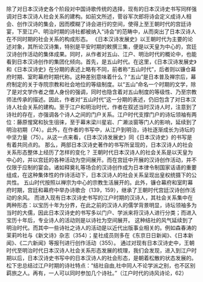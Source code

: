 除了对日本汉诗史各个阶段对中国诗歌传统的选择，现有的日本汉诗史书写同样强调对日本汉诗人社会关系的建构。如前文所述，菅谷军次郎将诗会定义成诗人相会、创作汉诗的集会，因而模糊了诗会进行的空间，使得上至王朝时代的宫廷诗宴，下至江户、明治时期的诗社都被纳入“诗会”的范畴中，从而突出了日本汉诗人在不同时期的社会关系的构成形态。
《日本汉诗发展史》以王朝时代为主要的论述对象，其所论汉诗集，特别是平安时期的敕撰三集，便是以天皇为中心的，宫廷汉诗创作活动的集体成果。同时，从作者对五山、江户、明治时代的概论中，也能看到日本汉诗创作的集团化倾向。首先，是五山时代。在这里，《日本汉诗发展史》和《日本汉诗史》在分期的表述上略有不同，前者称“五山时代”，后者则以镰仓幕府时期、室町幕府时期代称。这种差别意味着什么？“五山”是日本普及禅宗后，幕府制定的关于寺院宗教和社会地位的等级制度。以“五山”命名一个时期的文学，除了是对文学作者之僧人身份的强调，同时也隐含着对五山制度的等级性、乃至宗教师法传承的描述。因此，作者对“五山时代”这一分期的表述，仍旧包含了对日本汉诗人社会关系的建构。至于江户和明治时代，作者在叙述当时汉诗人时，注意到了诗社的存在，亦强调各个诗人之间的门户关系。江户时代支撑门户的诗坛领袖有两位：藤原惺窝和狄生徂徕，至于幕末梁川星岩、广濑淡窗等门人的影响，延续到了明治初期（74）。此外，在作者的书写中，从江户到明治，诗社逐渐成长为诗坛的中坚力量（75）。从这一点来看，《日本汉诗发展史》同《日本汉诗史》的书写是有着共同点的。
那么，两部日本汉诗史著作的书写所呈现的，日本汉诗人的社会关系形态整体上经历了怎样的变化？
王朝时代日本汉诗人的社会关系是以天皇为中心的，并以宫廷的各种活动为空间展开。而在宫廷中开展的汉诗创作活动，并不仅限于应制的宴会。诸如释奠礼等场合的汉诗创作成为日本律令制国家话语的重要组成，在这种集体性的作诗活动下，日本汉诗人的社会关系呈现出皇权统摄下的公共性。
五山时代按照以禅宗为中心的宗教生活展开的。此外，镰仓幕府和室町幕府时期，宫廷和幕府中举办诗歌合（139，159），继承了王朝时代宫廷汉诗创作活动的余风。
而进入现有日本汉诗史书写的江户时期的汉诗人，其社会关系集中在两种形态：以宝历十年为分界，在此之前的汉诗人的儒学背景明显，诗坛领袖多为当时的大儒，因此日本汉诗史的书写多以门户、学派来将汉诗人进行分类；而进入宝历十年后，专业诗人的活动则是以诗社为空间展开。
这种结社的风气延续到了明治时代。而其中一些诗社之诗人的活动是以近代出版事业相关的。例如森春涛的茉莉吟社与《新文诗》杂志（354）；星社成员则多在《东京日日新闻》、《日本新闻》、《二六新闻》等报刊进行创作活动（355）。
通过对现有日本汉诗史中，王朝时代至明治时代日本汉诗人社会关系形态发展的梳理，我们会发现，进入到江户时期以后，日本汉诗史书写中的日本汉诗人的社会形态，是朝着松散的状态发展的。松下忠总结过江户时期的诗社特点：“结社自由,社中同人不论学派之别，也不区别羁旅之人。再有，一人可以同时参加几个诗社。”（江户时代的诗风诗论，62）
